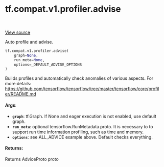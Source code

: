 <div itemscope itemtype="http://developers.google.com/ReferenceObject">
<meta itemprop="name" content="tf.compat.v1.profiler.advise" />
<meta itemprop="path" content="Stable" />
</div>

# tf.compat.v1.profiler.advise

<!-- Insert buttons and diff -->

<table class="tfo-notebook-buttons tfo-api" align="left">
</table>

<a target="_blank" href="/code/stable/tensorflow/python/profiler/model_analyzer.py">View source</a>



Auto profile and advise.

``` python
tf.compat.v1.profiler.advise(
    graph=None,
    run_meta=None,
    options=_DEFAULT_ADVISE_OPTIONS
)
```



<!-- Placeholder for "Used in" -->

  Builds profiles and automatically check anomalies of various
  aspects. For more details:
  https://github.com/tensorflow/tensorflow/tree/master/tensorflow/core/profiler/README.md

#### Args:


* <b>`graph`</b>: tf.Graph. If None and eager execution is not enabled, use
    default graph.
* <b>`run_meta`</b>: optional tensorflow.RunMetadata proto. It is necessary to
    to support run time information profiling, such as time and memory.
* <b>`options`</b>: see ALL_ADVICE example above. Default checks everything.

#### Returns:

Returns AdviceProto proto


